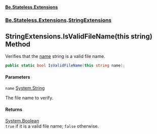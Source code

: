 #### [Be.Stateless.Extensions](README.md 'README')
### [Be.Stateless.Extensions](Be.Stateless.Extensions.md 'Be.Stateless.Extensions').[StringExtensions](StringExtensions.md 'Be.Stateless.Extensions.StringExtensions')

## StringExtensions.IsValidFileName(this string) Method

Verifies that the [name](StringExtensions.IsValidFileName(thisstring).md#Be.Stateless.Extensions.StringExtensions.IsValidFileName(thisstring).name 'Be.Stateless.Extensions.StringExtensions.IsValidFileName(this string).name') string is a valid file name.

```csharp
public static bool IsValidFileName(this string name);
```
#### Parameters

<a name='Be.Stateless.Extensions.StringExtensions.IsValidFileName(thisstring).name'></a>

`name` [System.String](https://docs.microsoft.com/en-us/dotnet/api/System.String 'System.String')

The file name to verify.

#### Returns
[System.Boolean](https://docs.microsoft.com/en-us/dotnet/api/System.Boolean 'System.Boolean')  
`true` if it is a valid file name; `false` otherwise.